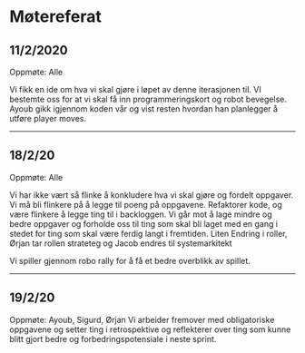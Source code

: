 # Møtereferat
## 11/2/2020
Oppmøte: Alle

Vi fikk en ide om hva vi skal gjøre i løpet av denne iterasjonen til. VI bestemte oss for at vi skal få inn programmeringskort og robot bevegelse. Ayoub gikk igjennom koden vår og vist resten hvordan han planlegger å utføre player moves.

---


## 18/2/20
Oppmøte: Alle

Vi har ikke vært så flinke å konkludere hva vi skal gjøre og fordelt oppgaver. Vi må bli flinkere på å legge til poeng på  oppgavene. 
Refaktorer kode, og være flinkere å legge ting til i backloggen. 
Vi går mot å lage mindre og bedre oppgaver og forholde oss til ting som skal bli laget med en gang i stedet for ting som skal være ferdig langt i fremtiden. Liten Endring i roller, Ørjan tar rollen strateteg og Jacob endres til systemarkitekt
    
Vi spiller gjennom robo rally for å få et bedre overblikk av spillet.

---

## 19/2/20
Oppmøte: Ayoub, Sigurd, Ørjan
Vi arbeider fremover med obligatoriske oppgavene og setter ting i retrospektive og reflekterer over ting som kunne blitt gjort bedre og forbedringspotensiale i neste sprint.
